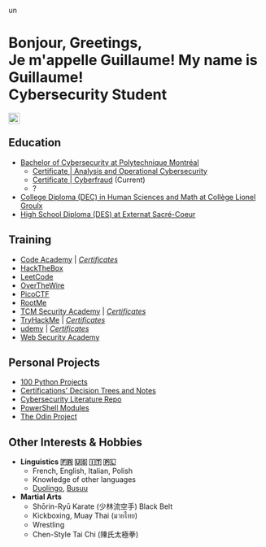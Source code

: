 un<h1>Bonjour, Greetings,<br> Je m'appelle Guillaume! My name is Guillaume! <br/>Cybersecurity Student</h1>

<a href="https://www.linkedin.com/in/guillaumecarrier-couture">
    <img align="left" alt="Guillaume CC | LinkedIn" width="22px" src="https://cdn.jsdelivr.net/npm/simple-icons@v3/icons/linkedin.svg" />
</a><br>

<h2>Education</h2>

 - <a href="https://www.polymtl.ca/futur/certificat/programmes/cumul-cybersecurite">Bachelor of Cybersecurity at Polytechnique Montréal</a>
   - <a href="https://www.polymtl.ca/futur/certificat/programmes/cybersecuriteoperationnelle">Certificate | Analysis and Operational Cybersecurity</a>
   - <a href="https://www.polymtl.ca/futur/certificat/programmes/cyberfraude">Certificate | Cyberfraud</a> (Current)
   - ? 
 - <a href="https://clg.qc.ca/programmes/sciences-humaines-avec-mathematiques/#apercu-1-tab">College Diploma (DEC) in Human Sciences and Math at Collège Lionel Groulx</a>
 - <a href="https://externat.qc.ca/">High School Diploma (DES) at Externat Sacré-Coeur</a>

<!-- 
<h2>Certifications</h2>

 -
 
 -->

 <!-- 
<h2>Experience</h2>

 -
 
 -->
 
<h2>Training</h2>

 - [Code Academy](https://www.codecademy.com/profiles/AccesscodeTalker) | [*Certificates*](https://github.com/TheFirewallDragon/Code-Academy-Certificates)
 - [HackTheBox](https://app.hackthebox.com/users/1541118)
 - [LeetCode](https://leetcode.com/FirewallDragon)
 - [OverTheWire](https://overthewire.org/wargames/)
 - [PicoCTF](https://play.picoctf.org/users/guillaumethecoder)
 - [RootMe](https://www.root-me.org/FirewallDragon)
 - [TCM Security Academy](https://academy.tcm-sec.com) | [*Certificates*](https://github.com/TheFirewallDragon/TCM-Security-Academy-Certificates)
 - [TryHackMe](https://tryhackme.com/p/AccesscodeTalker) | [*Certificates*](https://github.com/TheFirewallDragon/TryHackMe-Certificates)
 - [udemy](https://www.udemy.com) | [*Certificates*](https://github.com/TheFirewallDragon/udemy-Certificates)
 - [Web Security Academy](https://portswigger.net/web-security)

<h2>Personal Projects</h2>

 - [100 Python Projects](https://github.com/TheFirewallDragon/100PythonProjects)
 - [Certifications' Decision Trees and Notes](https://drive.google.com/file/d/1s-csH8cAhg_A0q7t-vd7XvkJZeQ-Xs73/view?usp=sharing)
 - [Cybersecurity Literature Repo](https://github.com/TheFirewallDragon/CybersecurityLiteratureRepo)
 - [PowerShell Modules](https://github.com/TheFirewallDragon/PowerShellModules)
 - [The Odin Project](https://github.com/TheFirewallDragon/TheOdinProject)

<h2>Other Interests & Hobbies</h2>

 - <b>Linguistics 🇫🇷 🇺🇸 🇮🇹 🇵🇱</b>
   - French, English, Italian, Polish
   - Knowledge of other languages
   - [Duolingo](https://www.duolingo.com/profile/guillaume-san), [Busuu](https://www.busuu.com)
 - <b>Martial Arts</b>
   - Shōrin-Ryū Karate (少林流空手) Black Belt
   - Kickboxing, Muay Thai (มวยไทย)
   - Wrestling
   - Chen-Style Tai Chi (陳氏太極拳)
